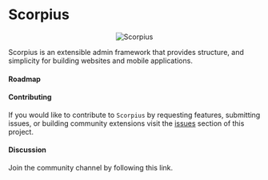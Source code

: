 # Scorpius

<p align="center">
<img  alt="Scorpius" src="https://raw.githubusercontent.com/scorpiusjs/graphics/master/logos/scorpiusjs-logo.png"/>
</p>
Scorpius is an extensible admin framework that provides structure, and simplicity for building websites and mobile applications.

#### Roadmap

#### Contributing
If you would like to contribute to `Scorpius` by requesting features, submitting issues, or building community extensions visit the [issues](https://github.com/scorpius/core/issues) section of this project. 

#### Discussion
Join the community channel by following this link.
